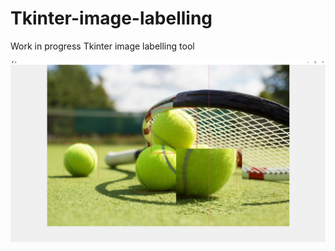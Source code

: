 # Tkinter-image-labelling
Work in progress Tkinter image labelling tool


<p align="left">
  <img src="assets/demo01.png" width="700">
</p>